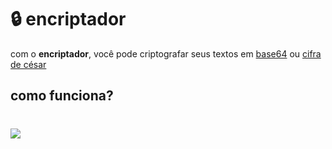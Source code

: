 # :lock: encriptador

com o **encriptador**, você pode criptografar seus textos em [base64](https://pt.wikipedia.org/wiki/Base64) ou [cifra de césar](https://pt.wikipedia.org/wiki/Cifra_de_C%C3%A9sar)

## como funciona?


#
 ![](http://img.shields.io/static/v1?label=STATUS&message=COMPLETO&color=GREEN&style=for-the-badge)
